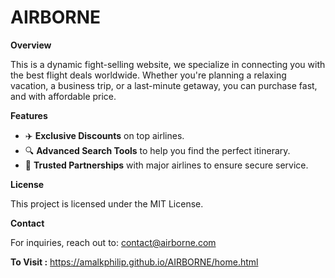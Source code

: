 # AIRBORNE

**Overview**

This is a dynamic fight-selling website, we specialize in connecting you with the best flight deals worldwide. Whether you're planning a relaxing vacation, a business trip, or a last-minute getaway, you can purchase fast, and with affordable price.

**Features**

* ✈️ <b>Exclusive Discounts</b> on top airlines.
* 🔍 <b>Advanced Search Tools</b> to help you find the perfect itinerary.
* 🤝 <b>Trusted Partnerships</b> with major airlines to ensure secure service.

**License**

This project is licensed under the MIT License.

**Contact**

For inquiries, reach out to: contact@airborne.com

**To Visit :**
https://amalkphilip.github.io/AIRBORNE/home.html
